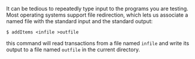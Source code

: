 
It can be tedious to repeatedly type input to the programs you are testing. Most operating systems support file redirection, which lets us associate a named file with the standard input and the standard output:
```
$ addItems <infile >outfile
```

this command will read transactions from a file named `infile` and write its output to a file named `outfile` in the current directory.